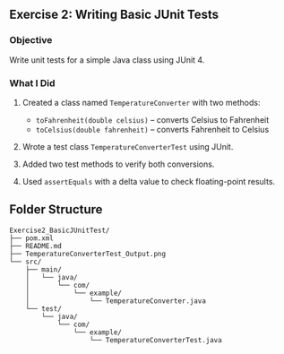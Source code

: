 ## Exercise 2: Writing Basic JUnit Tests

### Objective
Write unit tests for a simple Java class using JUnit 4.

### What I Did
1. Created a class named `TemperatureConverter` with two methods:
    - `toFahrenheit(double celsius)` – converts Celsius to Fahrenheit
    - `toCelsius(double fahrenheit)` – converts Fahrenheit to Celsius

2. Wrote a test class `TemperatureConverterTest` using JUnit.
3. Added two test methods to verify both conversions.
4. Used `assertEquals` with a delta value to check floating-point results.

## Folder Structure

```
Exercise2_BasicJUnitTest/
├── pom.xml
├── README.md
├── TemperatureConverterTest_Output.png
└── src/
    ├── main/
    │   └── java/
    │       └── com/
    │           └── example/
    │               └── TemperatureConverter.java
    └── test/
        └── java/
            └── com/
                └── example/
                    └── TemperatureConverterTest.java
```
